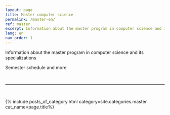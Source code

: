 ```yaml
---
layout: page
title: Master computer science
permalink: /master-en/
ref: master
excerpt: Information about the master program in computer science and its specializations
lang: en
nav_order: 1
---
```


Information about the master program in computer science and its specializations

Semester schedule and more


<br>
<hr>
<br>


{% include posts_of_category.html category=site.categories.master cat_name=page.title%}
